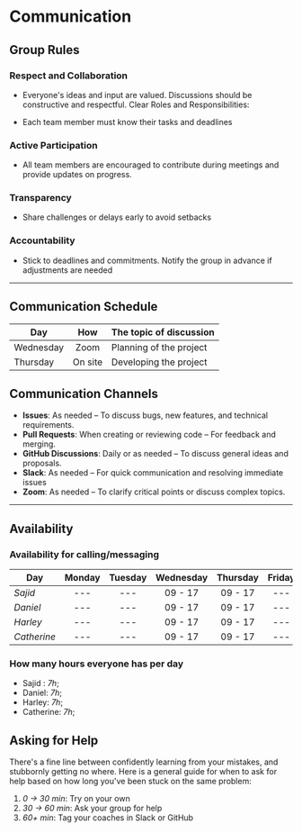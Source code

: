 # Communication

## Group Rules

### Respect and Collaboration

- Everyone's ideas and input are valued. Discussions should be constructive and
  respectful. Clear Roles and Responsibilities:

- Each team member must know their tasks and deadlines

### Active Participation

- All team members are encouraged to contribute during meetings and provide
  updates on progress.

### Transparency

- Share challenges or delays early to avoid setbacks

### Accountability

- Stick to deadlines and commitments. Notify the group in advance if adjustments
  are needed

---

## Communication Schedule

| Day       |   How   | The topic of discussion |
| --------- | :-----: | ----------------------- |
| Wednesday |  Zoom   | Planning of the project |
| Thursday  | On site | Developing the project  |

## Communication Channels

- **Issues**: As needed – To discuss bugs, new features, and technical
  requirements.
- **Pull Requests**: When creating or reviewing code – For feedback and merging.
- **GitHub Discussions**: Daily or as needed – To discuss general ideas and
  proposals.
- **Slack**: As needed – For quick communication and resolving immediate issues
- **Zoom**: As needed – To clarify critical points or discuss complex topics.

---

## Availability

### Availability for calling/messaging

| Day         | Monday | Tuesday | Wednesday | Thursday | Friday | Saturday | Sunday |
| ----------- | :----: | :-----: | :-------: | :------: | :----: | :------: | :----: |
| _Sajid_     |  ---   |   ---   |  09 - 17  | 09 - 17  |  ---   |   ---    |  ---   |
| _Daniel_    |  ---   |   ---   |  09 - 17  | 09 - 17  |  ---   |   ---    |  ---   |
| _Harley_    |  ---   |   ---   |  09 - 17  | 09 - 17  |  ---   |   ---    |  ---   |
| _Catherine_ |  ---   |   ---   |  09 - 17  | 09 - 17  |  ---   |   ---    |  ---   |

### How many hours everyone has per day

- Sajid : _7h_;
- Daniel: _7h_;
- Harley: _7h_;
- Catherine: _7h_;

## Asking for Help

There's a fine line between confidently learning from your mistakes, and
stubbornly getting no where. Here is a general guide for when to ask for help
based on how long you've been stuck on the same problem:

1. _0 -> 30 min_: Try on your own
2. _30 -> 60 min_: Ask your group for help
3. _60+ min_: Tag your coaches in Slack or GitHub
